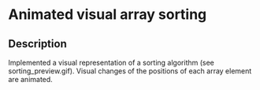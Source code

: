 # Animated visual array sorting

## Description
Implemented a visual representation of a sorting algorithm (see sorting_preview.gif). Visual changes of the positions of each array element are animated.

